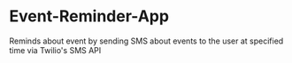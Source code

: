 # Event-Reminder-App
Reminds about event by sending SMS about events to the user at specified time via Twilio's SMS API
